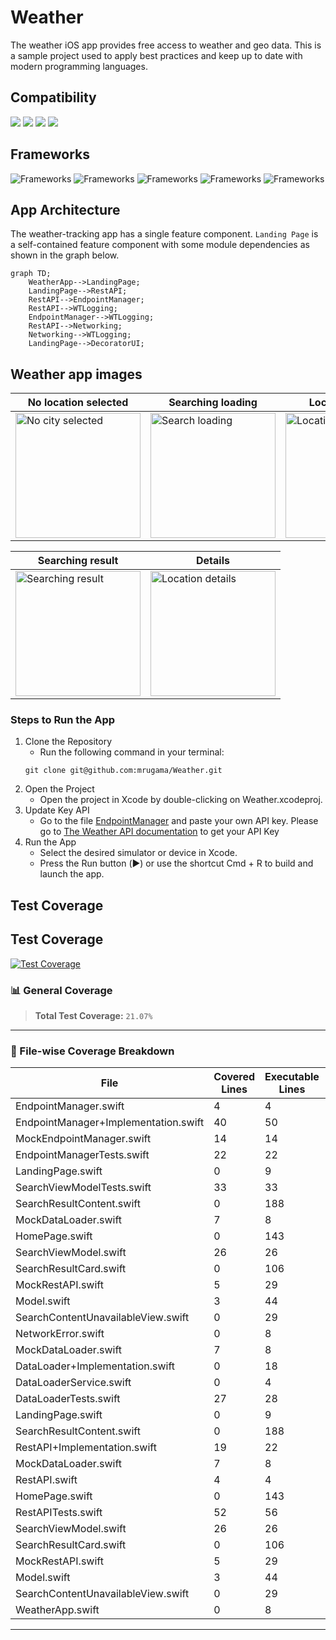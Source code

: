 # Weather
The weather iOS app provides free access to weather and geo data. This is a sample project used to apply best practices and keep up to date with modern programming languages.
## Compatibility
![](https://img.shields.io/badge/iOS-iOS_17+-informational?style=flat&logo=iOS&logoColor=white&color=2bbc8a)
![](https://img.shields.io/badge/Swift-4-informational?style=flat&logo=Swift&logoColor=white&color=2bbc8a)
![](https://img.shields.io/badge/Swift-5-informational?style=flat&logo=Swift&logoColor=white&color=2bbc8a)
![](https://img.shields.io/badge/Swift-6-informational?style=flat&logo=Swift&logoColor=white&color=2bbc8a)

## Frameworks
![Frameworks](https://img.shields.io/badge/API-SwiftUI-informational?style=flat&logo=Framework&logoColor=white&color=2bbc8a)
![Frameworks](https://img.shields.io/badge/API-Testing-informational?style=flat&logo=Framework&logoColor=white&color=2bbc8a)
![Frameworks](https://img.shields.io/badge/API-Concurrency-informational?style=flat&logo=Framework&logoColor=white&color=2bbc8a)
![Frameworks](https://img.shields.io/badge/API-OSLog-informational?style=flat&logo=Framework&logoColor=white&color=2bbc8a)
![Frameworks](https://img.shields.io/badge/Framework-SwiftPM-informational?style=flat&logo=Framework&logoColor=white&color=2bbc8a)

## App Architecture
The weather-tracking app has a single feature component. `Landing Page` is a self-contained feature component with some module dependencies as shown in the graph below.
```mermaid
graph TD;
    WeatherApp-->LandingPage;
    LandingPage-->RestAPI;
    RestAPI-->EndpointManager;
    RestAPI-->WTLogging;
    EndpointManager-->WTLogging;
    RestAPI-->Networking;
    Networking-->WTLogging;
    LandingPage-->DecoratorUI;
```

## Weather app images
| No location selected | Searching loading | Location details | Error handler
| ---- | ---- | ---- | ---- |
| <img src="https://github.com/user-attachments/assets/99563261-6435-4550-8054-68d6ea7c6792" alt="No city selected" width="200"> | <img src="https://github.com/user-attachments/assets/2bbd802d-576e-4c8c-b154-0c0eb443ffbf" alt="Search loading" width="200"> | <img src="https://github.com/user-attachments/assets/14c83383-b927-49a0-b985-ac94d0411175" alt="Location details" width="200"> | <img src="https://github.com/user-attachments/assets/fdf4cc61-d0d8-4be5-bacd-d780d2daf7a0" alt="Error handler" width="200"> |

| Searching result | Details |
| ---- | ---- |
| <img src="https://github.com/user-attachments/assets/00539ad5-72c0-4c66-ba94-926681db604f" alt="Searching result" width="200"> | <img src="https://github.com/user-attachments/assets/125e86ad-5a79-4e09-a6e1-09fb0018c9c5" alt="Location details" width="200"> |



### Steps to Run the App


1. Clone the Repository
    - Run the following command in your terminal:
    ```
    git clone git@github.com:mrugama/Weather.git
    ```
2. Open the Project
    - Open the project in Xcode by double-clicking on Weather.xcodeproj.
3. Update Key API
    - Go to the file [EndpointManager](https://github.com/mrugama/Weather/blob/f79f74f70b42f9f3eae7eed950832a32c1bedf3c/WeatherCore/Sources/Foundation/EndpointManager/Implementation/EndpointManager%2BImplementation.swift#L16) and paste your own API key. Please go to [The Weather API documentation](https://www.weatherapi.com/docs/) to get your API Key
4. Run the App
    - Select the desired simulator or device in Xcode.
    - Press the Run button (▶️) or use the shortcut Cmd + R to build and launch the app.

## Test Coverage
## Test Coverage
[![Test Coverage](https://img.shields.io/badge/Test%20Coverage-21.067221067221066%25-green?style=flat&logo=swift&logoColor=white)](https://github.com/mrugama/Weather/actions)

### 📊 General Coverage
> **Total Test Coverage:** `21.07%`

---
### 📄 File-wise Coverage Breakdown
| File | Covered Lines | Executable Lines | Coverage |
|------|--------------|-----------------|----------|
| EndpointManager.swift | 4 | 4 | 100% |
| EndpointManager+Implementation.swift | 40 | 50 | 80% |
| MockEndpointManager.swift | 14 | 14 | 100% |
| EndpointManagerTests.swift | 22 | 22 | 100% |
| LandingPage.swift | 0 | 9 | 0% |
| SearchViewModelTests.swift | 33 | 33 | 100% |
| SearchResultContent.swift | 0 | 188 | 0% |
| MockDataLoader.swift | 7 | 8 | 88% |
| HomePage.swift | 0 | 143 | 0% |
| SearchViewModel.swift | 26 | 26 | 100% |
| SearchResultCard.swift | 0 | 106 | 0% |
| MockRestAPI.swift | 5 | 29 | 17% |
| Model.swift | 3 | 44 | 7% |
| SearchContentUnavailableView.swift | 0 | 29 | 0% |
| NetworkError.swift | 0 | 8 | 0% |
| MockDataLoader.swift | 7 | 8 | 88% |
| DataLoader+Implementation.swift | 0 | 18 | 0% |
| DataLoaderService.swift | 0 | 4 | 0% |
| DataLoaderTests.swift | 27 | 28 | 96% |
| LandingPage.swift | 0 | 9 | 0% |
| SearchResultContent.swift | 0 | 188 | 0% |
| RestAPI+Implementation.swift | 19 | 22 | 86% |
| MockDataLoader.swift | 7 | 8 | 88% |
| RestAPI.swift | 4 | 4 | 100% |
| HomePage.swift | 0 | 143 | 0% |
| RestAPITests.swift | 52 | 56 | 93% |
| SearchViewModel.swift | 26 | 26 | 100% |
| SearchResultCard.swift | 0 | 106 | 0% |
| MockRestAPI.swift | 5 | 29 | 17% |
| Model.swift | 3 | 44 | 7% |
| SearchContentUnavailableView.swift | 0 | 29 | 0% |
| WeatherApp.swift | 0 | 8 | 0% |
---

